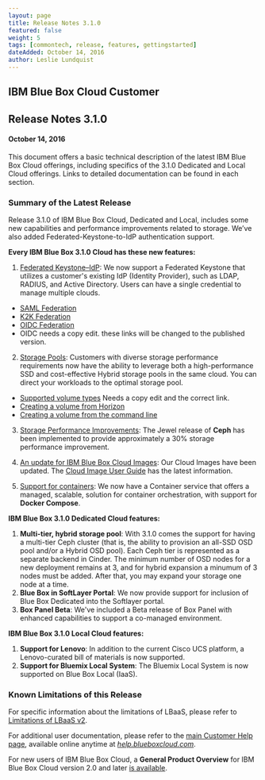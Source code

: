 ```yaml
---
layout: page
title: Release Notes 3.1.0
featured: false
weight: 5
tags: [commontech, release, features, gettingstarted]
dateAdded: October 14, 2016
author: Leslie Lundquist
---
```


## IBM Blue Box Cloud Customer

## Release Notes 3.1.0

#### October 14, 2016


This document offers a basic technical description of the latest IBM Blue Box Cloud offerings, including specifics of the 3.1.0 Dedicated and Local Cloud offerings. Links to detailed documentation can be found in each section.

### Summary of the Latest Release

Release 3.1.0 of IBM Blue Box Cloud, Dedicated and Local, includes some new capabilities and performance improvements related to storage. We’ve also added Federated-Keystone-to-IdP authentication support.

**Every IBM Blue Box 3.1.0 Cloud has these new features:**

1. [Federated Keystone–IdP](#federated-keystone): We now support a Federated Keystone that utilizes a customer's existing IdP (Identity Provider), such as LDAP, RADIUS, and Active Directory. Users can have a single credential to manage multiple clouds.

 * [SAML Federation](https://github.com/IBM-Blue-Box-Help/help-documentation/blob/gh-pages/_keystone/saml-federation.md)
 * [K2K Federation](https://github.com/IBM-Blue-Box-Help/help-documentation/blob/gh-pages/_keystone/k2k-federation.md)
 * [OIDC Federation](https://github.com/IBM-Blue-Box-Help/help-documentation/blob/gh-pages/_keystone/oidc-federation.md)       
 * OIDC needs a copy edit. these links will be changed to the published version.

2. [Storage Pools](#storage-pools): Customers with diverse storage performance requirements now have the ability to leverage both a high-performance SSD and cost-effective Hybrid storage pools in the same cloud.  You can direct your workloads to the optimal storage pool.  

 * [Supported volume types](https://github.com/IBM-Blue-Box-Help/help-documentation/blob/gh-pages/_cinder/supported_volume_types.md) Needs a copy edit and the correct link.
 * [Creating a volume from Horizon](https://github.com/IBM-Blue-Box-Help/help-documentation/blob/gh-pages/_horizon/create-volume-from-horizon.md)
 * [Creating a volume from the command line](https://github.com/IBM-Blue-Box-Help/help-documentation/blob/gh-pages/_cinder/cli-create-volume.md)

3. [Storage Performance Improvements](#storage-performance-improvements): The Jewel release of **Ceph** has been implemented to provide approximately a 30% storage performance improvement.

3. [An update for IBM Blue Box Cloud Images](#regular-updates): Our Cloud Images have been updated. The [Cloud Image User Guide]( http://ibm-blue-box-help.github.io/help-documentation/gettingstarted/userguides/cloud_images/image_patch_list_20160910/Image_Release_Notes_2016-09-10/) has the latest information. 

4. [Support for containers](#containers): We now have a Container service that offers a managed, scalable, solution for container orchestration, with support for **Docker Compose**. 


**IBM Blue Box 3.1.0 Dedicated Cloud features:**

1. **Multi-tier, hybrid storage pool**: With 3.1.0 comes the support for having a multi-tier Ceph cluster (that is, the ability to provision an all-SSD OSD pool and/or a Hybrid OSD pool). Each Ceph tier is represented as a separate backend in Cinder. The minimum number of OSD nodes for a new deployment remains at 3, and for hybrid expansion a minumum of 3 nodes must be added. After that, you may expand your storage one node at a time.
2. **Blue Box in SoftLayer Portal**: We now provide support for inclusion of Blue Box Dedicated into the Softlayer portal.
3. **Box Panel Beta**: We've included a Beta release of Box Panel with enhanced capabilities to support a co-managed environment.

**IBM Blue Box 3.1.0 Local Cloud features:**

1. **Support for Lenovo**: In addition to the current Cisco UCS platform, a Lenovo-curated bill of materials is now supported.  
2. **Support for Bluemix Local System**: The Bluemix Local System is now supported on Blue Box Local (IaaS).

### Known Limitations of this Release

For specific information about the limitations of LBaaS, please refer to [Limitations of LBaaS v2](https://github.com/IBM-Blue-Box-Help/help-documentation/blob/gh-pages/_neutron/Limitations_of_LBaaSv2.md).

For additional user documentation, please refer to the [main Customer Help page](http://ibm-blue-box-help.github.io/help-documentation/), available online anytime at [_help.blueboxcloud.com_](http://ibm-blue-box-help.github.io/help-documentation/).

For new users of IBM Blue Box Cloud, a **General Product Overview** for IBM Blue Box Cloud version 2.0 and later [is available](http://ibm-blue-box-help.github.io/help-documentation/gettingstarted/commontech/general_product_overview/).
